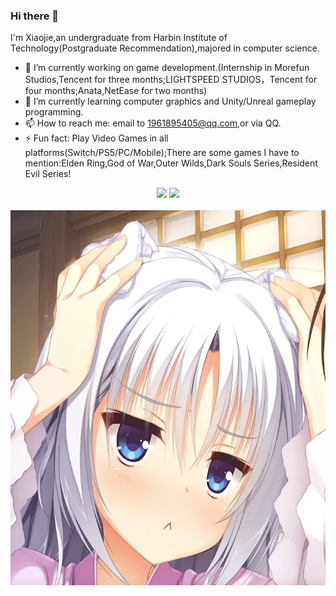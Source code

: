 ### Hi there 👋

I'm Xiaojie,an undergraduate from Harbin Institute of Technology(Postgraduate Recommendation),majored in computer science.

- 🔭 I’m currently working on game development.(Internship in Morefun Studios,Tencent for three months;LIGHTSPEED STUDIOS，Tencent for four months;Anata,NetEase for two months)
- 🌱 I’m currently learning computer graphics and Unity/Unreal gameplay programming.
- 📫 How to reach me: email to 1961895405@qq.com,or via QQ.
- ⚡ Fun fact: Play Video Games in all platforms(Switch/PS5/PC/Mobile);There are some games I have to mention:Elden Ring,God of War,Outer Wilds,Dark Souls Series,Resident Evil Series!


<!-- GitHub数据统计 -->
<div align="center">
  <img height="137px" src="https://github-readme-stats.vercel.app/api?username=Xiaojie-Huang&hide_title=true&hide_border=true&show_icons=trueline_height=21&text_color=000&icon_color=000&bg_color=0,ea6161,ffc64d,fffc4d,52fa5a&theme=graywhite" />
  <img height="137px" src="https://github-readme-stats.vercel.app/api/top-langs/?username=Xiaojie-Huang&hide_title=true&hide_border=true&layout=compact&langs_count=6&text_color=000&icon_color=fff&bg_color=0,52fa5a,4dfcff,c64dff&theme=graywhite" />
</div>
<br>

<div align=center><img width="600" height="600" src="https://github.com/Xiaojie-Huang/Xiaojie-Huang/blob/main/1111.jpg"/></div>
